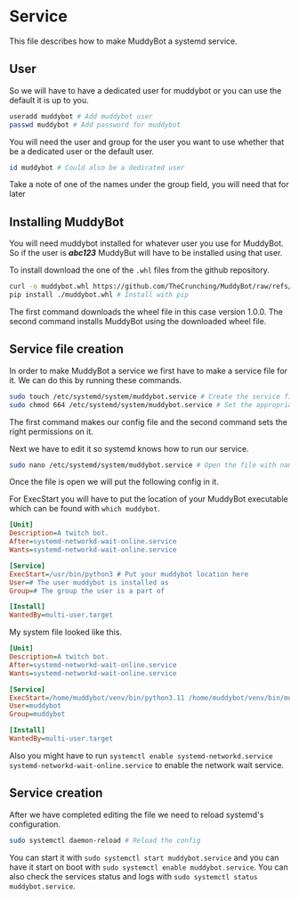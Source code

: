 # Service

This file describes how to make MuddyBot a systemd service.

## User

So we will have to have a dedicated user for muddybot or you can use the default it is up to you.

```bash
useradd muddybot # Add muddybot user
passwd muddybot # Add password for muddybot
```

You will need the user and group for the user you want to use whether that be a dedicated user or the default user.

```bash
id muddybot # Could also be a dedicated user
```

Take a note of one of the names under the group field, you will need that for later

## Installing MuddyBot

You will need muddybot installed for whatever user you use for MuddyBot. So if the user is ***abc123*** MuddyBut will have to be installed using that user.

To install download the one of the `.whl` files from the github repository.

```bash
curl -o muddybot.whl https://github.com/TheCrunching/MuddyBot/raw/refs/tags/v1.0.0/dist/muddybot-1.0.0-py3-none-any.whl # Download the whl file
pip install ./muddybot.whl # Install with pip
```

The first command downloads the wheel file in this case version 1.0.0. The second command installs MuddyBot using the downloaded wheel file.

## Service file creation

In order to make MuddyBot a service we first have to make a service file for it. We can do this by running these commands.

```bash
sudo touch /etc/systemd/system/muddybot.service # Create the service file
sudo chmod 664 /etc/systemd/system/muddybot.service # Set the appropriate permissions
```

The first command makes our config file and the second command sets the right permissions on it.

Next we have to edit it so systemd knows how to run our service.

```bash
sudo nano /etc/systemd/system/muddybot.service # Open the file with nano
```

Once the file is open we will put the following config in it.

For ExecStart you will have to put the location of your MuddyBot executable which can be found with `which muddybot`.

```ini
[Unit]
Description=A twitch bot.
After=systemd-networkd-wait-online.service
Wants=systemd-networkd-wait-online.service

[Service]
ExecStart=/usr/bin/python3 # Put your muddybot location here
User=# The user muddybot is installed as
Group=# The group the user is a part of

[Install]
WantedBy=multi-user.target
```

My system file looked like this.

```ini
[Unit]
Description=A twitch bot.
After=systemd-networkd-wait-online.service
Wants=systemd-networkd-wait-online.service

[Service]
ExecStart=/home/muddybot/venv/bin/python3.11 /home/muddybot/venv/bin/muddybot # I was running in a venv so my python path is in the venv
User=muddybot
Group=muddybot

[Install]
WantedBy=multi-user.target
```

Also you might have to run `systemctl enable systemd-networkd.service systemd-networkd-wait-online.service` to enable the network wait service.

## Service creation

After we have completed editing the file we need to reload systemd's configuration.

```bash
sudo systemctl daemon-reload # Reload the config
```

You can start it with `sudo systemctl start muddybot.service` and you can have it start on boot with `sudo systemctl enable muddybot.service`. You can also check the services status and logs with `sudo systemctl status muddybot.service`.
